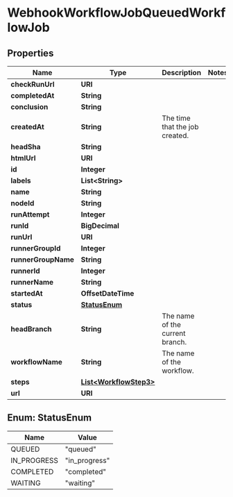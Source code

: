 

# WebhookWorkflowJobQueuedWorkflowJob


## Properties

| Name | Type | Description | Notes |
|------------ | ------------- | ------------- | -------------|
|**checkRunUrl** | **URI** |  |  |
|**completedAt** | **String** |  |  |
|**conclusion** | **String** |  |  |
|**createdAt** | **String** | The time that the job created. |  |
|**headSha** | **String** |  |  |
|**htmlUrl** | **URI** |  |  |
|**id** | **Integer** |  |  |
|**labels** | **List&lt;String&gt;** |  |  |
|**name** | **String** |  |  |
|**nodeId** | **String** |  |  |
|**runAttempt** | **Integer** |  |  |
|**runId** | **BigDecimal** |  |  |
|**runUrl** | **URI** |  |  |
|**runnerGroupId** | **Integer** |  |  |
|**runnerGroupName** | **String** |  |  |
|**runnerId** | **Integer** |  |  |
|**runnerName** | **String** |  |  |
|**startedAt** | **OffsetDateTime** |  |  |
|**status** | [**StatusEnum**](#StatusEnum) |  |  |
|**headBranch** | **String** | The name of the current branch. |  |
|**workflowName** | **String** | The name of the workflow. |  |
|**steps** | [**List&lt;WorkflowStep3&gt;**](WorkflowStep3.md) |  |  |
|**url** | **URI** |  |  |



## Enum: StatusEnum

| Name | Value |
|---- | -----|
| QUEUED | &quot;queued&quot; |
| IN_PROGRESS | &quot;in_progress&quot; |
| COMPLETED | &quot;completed&quot; |
| WAITING | &quot;waiting&quot; |



